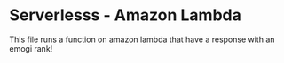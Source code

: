 # Serverlesss - Amazon Lambda

This file runs a function on amazon lambda that
have a response with an emogi rank!